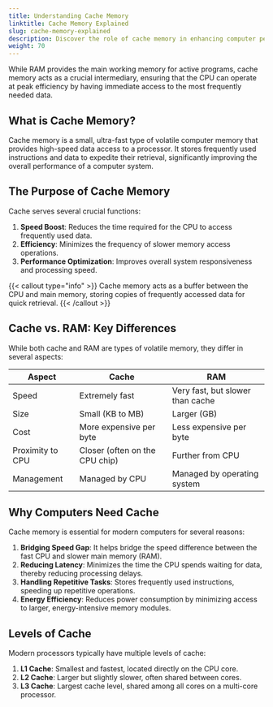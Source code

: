```yaml
---
title: Understanding Cache Memory
linktitle: Cache Memory Explained
slug: cache-memory-explained
description: Discover the role of cache memory in enhancing computer performance, its differences from RAM, and why it's crucial for efficient processing.
weight: 70
---
```


While RAM provides the main working memory for active programs, cache memory acts as a crucial intermediary, ensuring that the CPU can operate at peak efficiency by having immediate access to the most frequently needed data.

## What is Cache Memory?

Cache memory is a small, ultra-fast type of volatile computer memory that provides high-speed data access to a processor. It stores frequently used instructions and data to expedite their retrieval, significantly improving the overall performance of a computer system.

## The Purpose of Cache Memory

Cache serves several crucial functions:

1. **Speed Boost**: Reduces the time required for the CPU to access frequently used data.
2. **Efficiency**: Minimizes the frequency of slower memory access operations.
3. **Performance Optimization**: Improves overall system responsiveness and processing speed.

{{< callout type="info" >}}
Cache memory acts as a buffer between the CPU and main memory, storing copies of frequently accessed data for quick retrieval.
{{< /callout >}}

## Cache vs. RAM: Key Differences

While both cache and RAM are types of volatile memory, they differ in several aspects:

| Aspect | Cache | RAM |
|--------|-------|-----|
| Speed | Extremely fast | Very fast, but slower than cache |
| Size | Small (KB to MB) | Larger (GB) |
| Cost | More expensive per byte | Less expensive per byte |
| Proximity to CPU | Closer (often on the CPU chip) | Further from CPU |
| Management | Managed by CPU | Managed by operating system |

## Why Computers Need Cache

Cache memory is essential for modern computers for several reasons:

1. **Bridging Speed Gap**: It helps bridge the speed difference between the fast CPU and slower main memory (RAM).
2. **Reducing Latency**: Minimizes the time the CPU spends waiting for data, thereby reducing processing delays.
3. **Handling Repetitive Tasks**: Stores frequently used instructions, speeding up repetitive operations.
4. **Energy Efficiency**: Reduces power consumption by minimizing access to larger, energy-intensive memory modules.

## Levels of Cache

Modern processors typically have multiple levels of cache:

1. **L1 Cache**: Smallest and fastest, located directly on the CPU core.
2. **L2 Cache**: Larger but slightly slower, often shared between cores.
3. **L3 Cache**: Largest cache level, shared among all cores on a multi-core processor.
